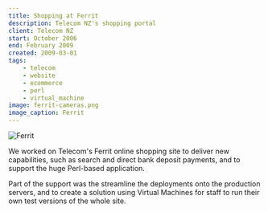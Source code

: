 ```yaml
---
title: Shopping at Ferrit
description: Telecom NZ's shopping portal
client: Telecom NZ
start: October 2006
end: February 2009
created: 2009-03-01
tags:
    - telecom
    - website
    - ecommerce
    - perl
    - virtual_machine
image: ferrit-cameras.png
image_caption: Ferrit
---
```


![Ferrit](/images/projects/ferrit-cameras.png)

We worked on Telecom's Ferrit online shopping site to deliver new capabilities, such as search and direct bank deposit payments,
and to support the huge Perl-based application.
<!--more-->

Part of the support was the streamline the deployments onto the production servers, and to create a solution using Virtual Machines
for staff to run their own test versions of the whole site.
